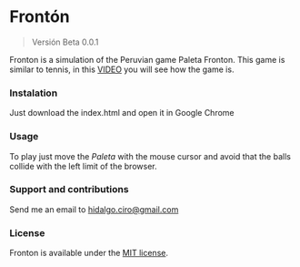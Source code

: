 # Frontón

> Versión Beta 0.0.1

Fronton is a simulation of the Peruvian game Paleta Fronton. This game is similar to tennis, in this [VIDEO](https://www.youtube.com/watch?v=wnrrYHuKUYE) you will see how the game is.

### Instalation
Just download the index.html and open it in Google Chrome

### Usage
To play just move the *Paleta*  with the mouse cursor and avoid that the balls collide with the left limit of the browser.

### Support and contributions
Send me an email to hidalgo.ciro@gmail.com

### License
Fronton is available under the [MIT license](https://opensource.org/licenses/MIT).